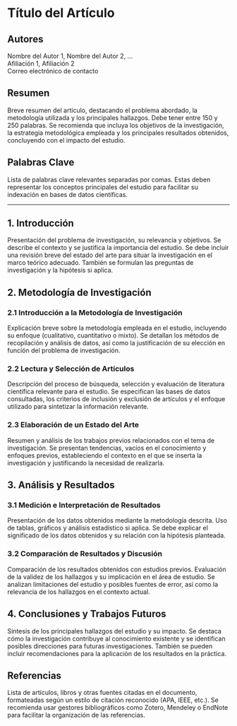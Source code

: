 # Título del Artículo

## Autores
Nombre del Autor 1, Nombre del Autor 2, ...  
Afiliación 1, Afiliación 2  
Correo electrónico de contacto

## Resumen
Breve resumen del artículo, destacando el problema abordado, la metodología utilizada y los principales hallazgos. Debe tener entre 150 y 250 palabras. Se recomienda que incluya los objetivos de la investigación, la estrategia metodológica empleada y los principales resultados obtenidos, concluyendo con el impacto del estudio.

## Palabras Clave
Lista de palabras clave relevantes separadas por comas. Estas deben representar los conceptos principales del estudio para facilitar su indexación en bases de datos científicas.

---

## 1. Introducción
Presentación del problema de investigación, su relevancia y objetivos. Se describe el contexto y se justifica la importancia del estudio. Se debe incluir una revisión breve del estado del arte para situar la investigación en el marco teórico adecuado. También se formulan las preguntas de investigación y la hipótesis si aplica.

## 2. Metodología de Investigación
### 2.1 Introducción a la Metodología de Investigación
Explicación breve sobre la metodología empleada en el estudio, incluyendo su enfoque (cualitativo, cuantitativo o mixto). Se detallan los métodos de recopilación y análisis de datos, así como la justificación de su elección en función del problema de investigación.

### 2.2 Lectura y Selección de Artículos
Descripción del proceso de búsqueda, selección y evaluación de literatura científica relevante para el estudio. Se especifican las bases de datos consultadas, los criterios de inclusión y exclusión de artículos y el enfoque utilizado para sintetizar la información relevante.

### 2.3 Elaboración de un Estado del Arte
Resumen y análisis de los trabajos previos relacionados con el tema de investigación. Se presentan tendencias, vacíos en el conocimiento y enfoques previos, estableciendo el contexto en el que se inserta la investigación y justificando la necesidad de realizarla.

## 3. Análisis y Resultados
### 3.1 Medición e Interpretación de Resultados
Presentación de los datos obtenidos mediante la metodología descrita. Uso de tablas, gráficos y análisis estadístico si aplica. Se debe explicar el significado de los datos obtenidos y su relación con la hipótesis planteada.

### 3.2 Comparación de Resultados y Discusión
Comparación de los resultados obtenidos con estudios previos. Evaluación de la validez de los hallazgos y su implicación en el área de estudio. Se analizan limitaciones del estudio y posibles fuentes de error, así como la relevancia de los hallazgos en el contexto actual.

## 4. Conclusiones y Trabajos Futuros
Síntesis de los principales hallazgos del estudio y su impacto. Se destaca cómo la investigación contribuye al conocimiento existente y se identifican posibles direcciones para futuras investigaciones. También se pueden incluir recomendaciones para la aplicación de los resultados en la práctica.

## Referencias
Lista de artículos, libros y otras fuentes citadas en el documento, formateadas según un estilo de citación reconocido (APA, IEEE, etc.). Se recomienda usar gestores bibliográficos como Zotero, Mendeley o EndNote para facilitar la organización de las referencias.
